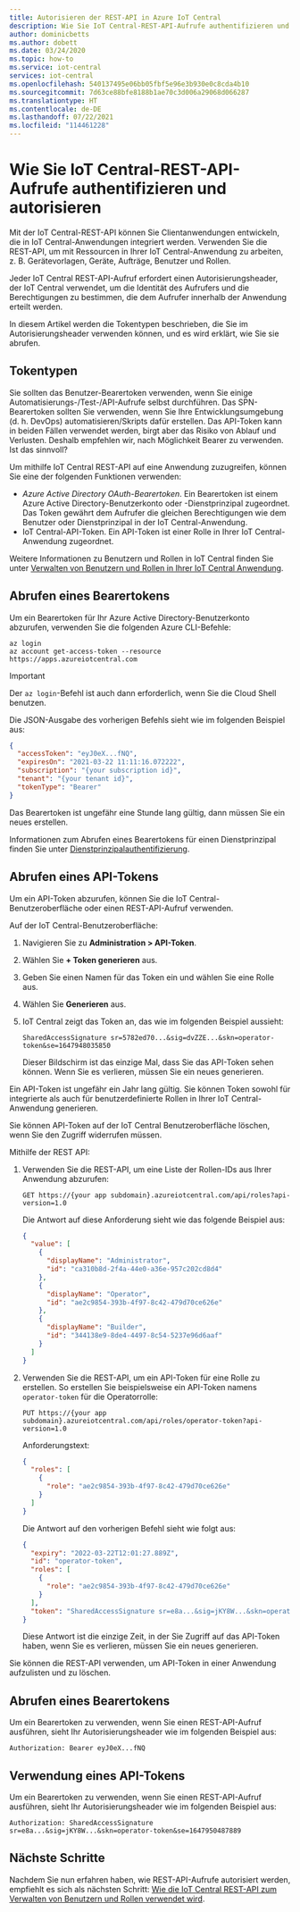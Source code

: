 ```yaml
---
title: Autorisieren der REST-API in Azure IoT Central
description: Wie Sie IoT Central-REST-API-Aufrufe authentifizieren und autorisieren
author: dominicbetts
ms.author: dobett
ms.date: 03/24/2020
ms.topic: how-to
ms.service: iot-central
services: iot-central
ms.openlocfilehash: 540137495e06bb05fbf5e96e3b930e0c8cda4b10
ms.sourcegitcommit: 7d63ce88bfe8188b1ae70c3d006a29068d066287
ms.translationtype: HT
ms.contentlocale: de-DE
ms.lasthandoff: 07/22/2021
ms.locfileid: "114461228"
---
```

# <a name="how-to-authenticate-and-authorize-iot-central-rest-api-calls"></a>Wie Sie IoT Central-REST-API-Aufrufe authentifizieren und autorisieren

Mit der IoT Central-REST-API können Sie Clientanwendungen entwickeln, die in IoT Central-Anwendungen integriert werden. Verwenden Sie die REST-API, um mit Ressourcen in Ihrer IoT Central-Anwendung zu arbeiten, z. B. Gerätevorlagen, Geräte, Aufträge, Benutzer und Rollen.

Jeder IoT Central REST-API-Aufruf erfordert einen Autorisierungsheader, der IoT Central verwendet, um die Identität des Aufrufers und die Berechtigungen zu bestimmen, die dem Aufrufer innerhalb der Anwendung erteilt werden.

In diesem Artikel werden die Tokentypen beschrieben, die Sie im Autorisierungsheader verwenden können, und es wird erklärt, wie Sie sie abrufen.

## <a name="token-types"></a>Tokentypen

Sie sollten das Benutzer-Bearertoken verwenden, wenn Sie einige Automatisierungs-/Test-/API-Aufrufe selbst durchführen. Das SPN-Bearertoken sollten Sie verwenden, wenn Sie Ihre Entwicklungsumgebung (d. h. DevOps) automatisieren/Skripts dafür erstellen. Das API-Token kann in beiden Fällen verwendet werden, birgt aber das Risiko von Ablauf und Verlusten. Deshalb empfehlen wir, nach Möglichkeit Bearer zu verwenden. Ist das sinnvoll? 

Um mithilfe IoT Central REST-API auf eine Anwendung zuzugreifen, können Sie eine der folgenden Funktionen verwenden:

- _Azure Active Directory OAuth-Bearertoken_. Ein Bearertoken ist einem Azure Active Directory-Benutzerkonto oder -Dienstprinzipal zugeordnet. Das Token gewährt dem Aufrufer die gleichen Berechtigungen wie dem Benutzer oder Dienstprinzipal in der IoT Central-Anwendung.
- IoT Central-API-Token. Ein API-Token ist einer Rolle in Ihrer IoT Central-Anwendung zugeordnet.

Weitere Informationen zu Benutzern und Rollen in IoT Central finden Sie unter [Verwalten von Benutzern und Rollen in Ihrer IoT Central Anwendung](howto-manage-users-roles.md).

## <a name="get-a-bearer-token"></a>Abrufen eines Bearertokens

Um ein Bearertoken für Ihr Azure Active Directory-Benutzerkonto abzurufen, verwenden Sie die folgenden Azure CLI-Befehle:

```azurecli
az login
az account get-access-token --resource https://apps.azureiotcentral.com
```

> [!IMPORTANT]
> Der `az login`-Befehl ist auch dann erforderlich, wenn Sie die Cloud Shell benutzen.

Die JSON-Ausgabe des vorherigen Befehls sieht wie im folgenden Beispiel aus:

```json
{
  "accessToken": "eyJ0eX...fNQ",
  "expiresOn": "2021-03-22 11:11:16.072222",
  "subscription": "{your subscription id}",
  "tenant": "{your tenant id}",
  "tokenType": "Bearer"
}
```

Das Bearertoken ist ungefähr eine Stunde lang gültig, dann müssen Sie ein neues erstellen.

Informationen zum Abrufen eines Bearertokens für einen Dienstprinzipal finden Sie unter [Dienstprinzipalauthentifizierung](/rest/api/iotcentral/authentication#service-principal-authentication).

## <a name="get-an-api-token"></a>Abrufen eines API-Tokens

Um ein API-Token abzurufen, können Sie die IoT Central-Benutzeroberfläche oder einen REST-API-Aufruf verwenden.

Auf der IoT Central-Benutzeroberfläche:

1. Navigieren Sie zu **Administration > API-Token**.
1. Wählen Sie **+ Token generieren** aus.
1. Geben Sie einen Namen für das Token ein und wählen Sie eine Rolle aus.
1. Wählen Sie **Generieren** aus.
1. IoT Central zeigt das Token an, das wie im folgenden Beispiel aussieht:

    `SharedAccessSignature sr=5782ed70...&sig=dvZZE...&skn=operator-token&se=1647948035850`

    Dieser Bildschirm ist das einzige Mal, dass Sie das API-Token sehen können. Wenn Sie es verlieren, müssen Sie ein neues generieren.

Ein API-Token ist ungefähr ein Jahr lang gültig. Sie können Token sowohl für integrierte als auch für benutzerdefinierte Rollen in Ihrer IoT Central-Anwendung generieren.

Sie können API-Token auf der IoT Central Benutzeroberfläche löschen, wenn Sie den Zugriff widerrufen müssen.

Mithilfe der REST API:

1. Verwenden Sie die REST-API, um eine Liste der Rollen-IDs aus Ihrer Anwendung abzurufen:

    ```http
    GET https://{your app subdomain}.azureiotcentral.com/api/roles?api-version=1.0
    ```

    Die Antwort auf diese Anforderung sieht wie das folgende Beispiel aus:

    ```json
    {
      "value": [
        {
          "displayName": "Administrator",
          "id": "ca310b8d-2f4a-44e0-a36e-957c202cd8d4"
        },
        {
          "displayName": "Operator",
          "id": "ae2c9854-393b-4f97-8c42-479d70ce626e"
        },
        {
          "displayName": "Builder",
          "id": "344138e9-8de4-4497-8c54-5237e96d6aaf"
        }
      ]
    }
    ```

1. Verwenden Sie die REST-API, um ein API-Token für eine Rolle zu erstellen. So erstellen Sie beispielsweise ein API-Token namens `operator-token` für die Operatorrolle:

    ```http
    PUT https://{your app subdomain}.azureiotcentral.com/api/roles/operator-token?api-version=1.0
    ```

    Anforderungstext:

    ```json
    {
      "roles": [
        {
          "role": "ae2c9854-393b-4f97-8c42-479d70ce626e"
        }
      ]
    }
    ```

    Die Antwort auf den vorherigen Befehl sieht wie folgt aus:

    ```json
    {
      "expiry": "2022-03-22T12:01:27.889Z",
      "id": "operator-token",
      "roles": [
        {
          "role": "ae2c9854-393b-4f97-8c42-479d70ce626e"
        }
      ],
      "token": "SharedAccessSignature sr=e8a...&sig=jKY8W...&skn=operator-token&se=1647950487889"
    }
    ```

    Diese Antwort ist die einzige Zeit, in der Sie Zugriff auf das API-Token haben, wenn Sie es verlieren, müssen Sie ein neues generieren.

Sie können die REST-API verwenden, um API-Token in einer Anwendung aufzulisten und zu löschen.

## <a name="use-a-bearer-token"></a>Abrufen eines Bearertokens

Um ein Bearertoken zu verwenden, wenn Sie einen REST-API-Aufruf ausführen, sieht Ihr Autorisierungsheader wie im folgenden Beispiel aus:

`Authorization: Bearer eyJ0eX...fNQ`

## <a name="use-an-api-token"></a>Verwendung eines API-Tokens

Um ein Bearertoken zu verwenden, wenn Sie einen REST-API-Aufruf ausführen, sieht Ihr Autorisierungsheader wie im folgenden Beispiel aus:

`Authorization: SharedAccessSignature sr=e8a...&sig=jKY8W...&skn=operator-token&se=1647950487889`

## <a name="next-steps"></a>Nächste Schritte

Nachdem Sie nun erfahren haben, wie REST-API-Aufrufe autorisiert werden, empfiehlt es sich als nächsten Schritt: [ Wie die IoT Central REST-API zum Verwalten von Benutzern und Rollen verwendet wird](howto-manage-users-roles-with-rest-api.md).

